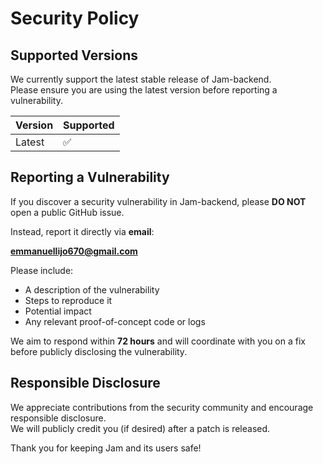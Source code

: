 # Security Policy

## Supported Versions

We currently support the latest stable release of Jam-backend.  
Please ensure you are using the latest version before reporting a vulnerability.

| Version | Supported |
| ------- | --------- |
| Latest  | ✅        |

## Reporting a Vulnerability

If you discover a security vulnerability in Jam-backend, please **DO NOT** open a public GitHub issue.

Instead, report it directly via **email**:

**emmanuellijo670@gmail.com**

Please include:
- A description of the vulnerability
- Steps to reproduce it
- Potential impact
- Any relevant proof-of-concept code or logs

We aim to respond within **72 hours** and will coordinate with you on a fix before publicly disclosing the vulnerability.

## Responsible Disclosure

We appreciate contributions from the security community and encourage responsible disclosure.  
We will publicly credit you (if desired) after a patch is released.

Thank you for keeping Jam and its users safe!
